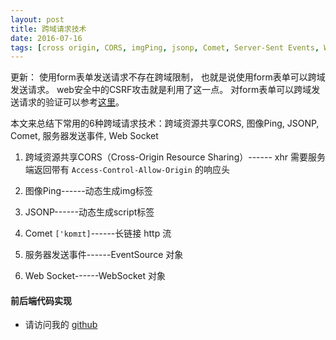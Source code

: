 ```yaml
---
layout: post
title: 跨域请求技术
date: 2016-07-16 
tags: [cross origin, CORS, imgPing, jsonp, Comet, Server-Sent Events, Web Socket]
---
```


更新： 使用form表单发送请求不存在跨域限制， 也就是说使用form表单可以跨域发送请求。
web安全中的CSRF攻击就是利用了这一点。
对form表单可以跨域发送请求的验证可以参考[这里](https://github.com/Yann-Wang/csrf-demo)。

本文来总结下常用的6种跨域请求技术：跨域资源共享CORS, 图像Ping, JSONP, Comet, 服务器发送事件, Web Socket 

1. 跨域资源共享CORS（Cross-Origin Resource Sharing）------ xhr  需要服务端返回带有  `Access-Control-Allow-Origin` 的响应头

2. 图像Ping------动态生成img标签
<!-- more -->
3. JSONP------动态生成script标签

4. Comet `['kɒmɪt]`------长链接   http 流

5. 服务器发送事件------EventSource 对象

6. Web Socket------WebSocket 对象


#### 前后端代码实现
- 请访问我的 [github](https://github.com/Yann-Wang/cross-origin-request-technology)
